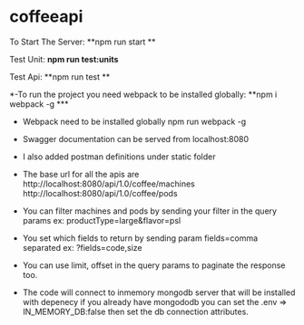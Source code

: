 # coffeeapi
To Start The Server: **npm run start **

Test Unit: **npm run test:units** 

Test Api: **npm run test ** 



*-To run the project you need webpack to be installed globally: **npm i webpack -g ***

- Webpack need to be installed globally npm run webpack -g

- Swagger documentation can be served from localhost:8080
- I also added postman definitions under static folder

- The base url for all the apis are 
http://localhost:8080/api/1.0/coffee/machines
http://localhost:8080/api/1.0/coffee/pods 

- You can filter machines and pods by sending your filter in the query params
ex: productType=large&flavor=psl

- You set which fields to return by sending param fields=comma separated
ex: ?fields=code,size

- You can use limit, offset in the query params to paginate the response too. 

- The code will connect to inmemory mongodb server that will be installed with depenecy
if you already have mongododb 
you can set the .env =>  IN_MEMORY_DB:false then set the db connection attributes. 


